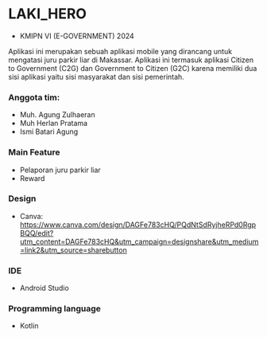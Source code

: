 # LAKI_HERO
- KMIPN VI (E-GOVERNMENT) 2024
  
Aplikasi ini merupakan sebuah aplikasi mobile yang dirancang untuk mengatasi juru parkir liar di Makassar. Aplikasi ini termasuk aplikasi Citizen to Government (C2G) dan Government to Citizen (G2C) karena memiliki dua sisi aplikasi yaitu sisi masyarakat dan sisi pemerintah.

### Anggota tim:
- Muh. Agung Zulhaeran
- Muh Herlan Pratama
- Ismi Batari Agung
### Main Feature
- Pelaporan juru parkir liar
- Reward 
### Design
- Canva: https://www.canva.com/design/DAGFe783cHQ/PQdNtSdRyjheRPd0RgpBQQ/edit?utm_content=DAGFe783cHQ&utm_campaign=designshare&utm_medium=link2&utm_source=sharebutton
### IDE
- Android Studio
### Programming language
- Kotlin
